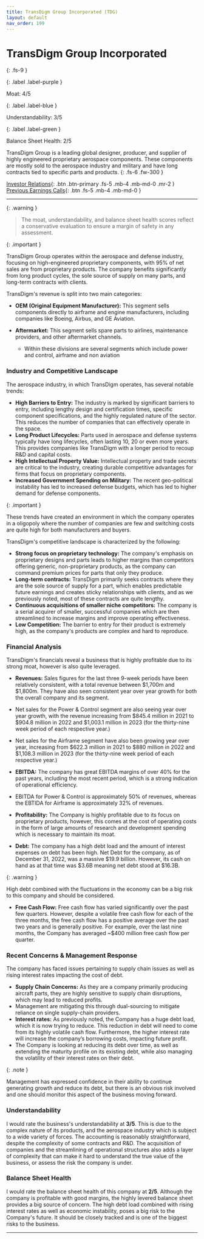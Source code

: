 ```yaml
---
title: TransDigm Group Incorporated (TDG)
layout: default
nav_order: 199
---
```


# TransDigm Group Incorporated
{: .fs-9 }

{: .label .label-purple }

Moat: 4/5

{: .label .label-blue }

Understandability: 3/5

{: .label .label-green }

Balance Sheet Health: 2/5

TransDigm Group is a leading global designer, producer, and supplier of highly engineered proprietary aerospace components. These components are mostly sold to the aerospace industry and military and have long contracts tied to specific parts and products.
{: .fs-6 .fw-300 }

[Investor Relations](https://www.google.com/search?q=TDG+investor+relations){: .btn .btn-primary .fs-5 .mb-4 .mb-md-0 .mr-2 }
[Previous Earnings Calls](https://discountingcashflows.com/company/TDG/transcripts/){: .btn .fs-5 .mb-4 .mb-md-0 }

---

{: .warning }
>The moat, understandability, and balance sheet health scores reflect a conservative evaluation to ensure a margin of safety in any assessment.



{: .important }

TransDigm Group operates within the aerospace and defense industry, focusing on high-engineered proprietary components, with 95% of net sales are from proprietary products. The company benefits significantly from long product cycles, the sole source of supply on many parts, and long-term contracts with clients.

TransDigm's revenue is split into two main categories:
* **OEM (Original Equipment Manufacturer):** This segment sells components directly to airframe and engine manufacturers, including companies like Boeing, Airbus, and GE Aviation.
* **Aftermarket:** This segment sells spare parts to airlines, maintenance providers, and other aftermarket channels.

  *   Within these divisions are several segments which include power and control, airframe and non aviation

### Industry and Competitive Landscape

The aerospace industry, in which TransDigm operates, has several notable trends:

*   **High Barriers to Entry:** The industry is marked by significant barriers to entry, including lengthy design and certification times, specific component specifications, and the highly regulated nature of the sector. This reduces the number of companies that can effectively operate in the space. 
*   **Long Product Lifecycles:** Parts used in aerospace and defense systems typically have long lifecycles, often lasting 10, 20 or even more years. This provides companies like TransDigm with a longer period to recoup R&D and capital costs.
*   **High Intellectual Property Value:** Intellectual property and trade secrets are critical to the industry, creating durable competitive advantages for firms that focus on proprietary components.
*   **Increased Government Spending on Military:** The recent geo-political instability has led to increased defense budgets, which has led to higher demand for defense components.

{: .important }

These trends have created an environment in which the company operates in a oligopoly where the number of companies are few and switching costs are quite high for both manufacturers and buyers.

TransDigm's competitive landscape is characterized by the following:
*   **Strong focus on proprietary technology:** The company's emphasis on proprietary designs and parts leads to higher margins than competitors offering generic, non-proprietary products, as the company can command premium prices for parts that only they produce.
*   **Long-term contracts:** TransDigm primarily seeks contracts where they are the sole source of supply for a part, which enables predictable future earnings and creates sticky relationships with clients, and as we previously noted, most of these contracts are quite lengthy.
*   **Continuous acquisitions of smaller niche competitors:** The company is a serial acquirer of smaller, successful companies which are then streamlined to increase margins and improve operating effectiveness.
*   **Low Competition:** The barrier to entry for their product is extremely high, as the company's products are complex and hard to reproduce.

### Financial Analysis

TransDigm's financials reveal a business that is highly profitable due to its strong moat, however is also quite leveraged. 

*   **Revenues:** Sales figures for the last three 9-week periods have been relatively consistent, with a total revenue between $1,700m and $1,800m. They have also seen consistent year over year growth for both the overall company and its segment.

  *   Net sales for the Power & Control segment are also seeing year over year growth, with the revenue increasing from $845.4 million in 2021 to $904.8 million in 2022 and $1,003.1 million in 2023 (for the thirty-nine week period of each respective year.)
  *   Net sales for the Airframe segment have also been growing year over year, increasing from $622.3 million in 2021 to $880 million in 2022 and $1,108.3 million in 2023 (for the thirty-nine week period of each respective year.)

*   **EBITDA:** The company has great EBITDA margins of over 40% for the past years, including the most recent period, which is a strong indication of operational efficiency. 

  *   EBITDA for Power & Control is approximately 50% of revenues, whereas the EBTIDA for Airframe is approximately 32% of revenues.
    
*   **Profitability:** The Company is highly profitable due to its focus on proprietary products, however, this comes at the cost of operating costs in the form of large amounts of research and development spending which is necessary to maintain its moat.

*   **Debt:** The company has a high debt load and the amount of interest expenses on debt has been high. Net Debt for the company, as of December 31, 2022, was a massive $19.9 billion. However, its cash on hand as at that time was $3.6B meaning net debt stood at $16.3B.

{: .warning }

High debt combined with the fluctuations in the economy can be a big risk to this company and should be considered.

*   **Free Cash Flow:** Free cash flow has varied significantly over the past few quarters. However, despite a volatile free cash flow for each of the three months, the free cash flow has a positive average over the past two years and is generally positive. For example, over the last nine months, the Company has averaged ~$400 million free cash flow per quarter.

### Recent Concerns & Management Response

The company has faced issues pertaining to supply chain issues as well as rising interest rates impacting the cost of debt. 

*   **Supply Chain Concerns:** As they are a company primarily producing aircraft parts, they are highly sensitive to supply chain disruptions, which may lead to reduced profits.
  *   Management are mitigating this through dual-sourcing to mitigate reliance on single supply-chain providers.
*   **Interest rates:** As previously noted, the Company has a huge debt load, which it is now trying to reduce. This reduction in debt will need to come from its highly volatile cash flow. Furthermore, the higher interest rate will increase the company’s borrowing costs, impacting future profit.
  *  The Company is looking at reducing its debt over time, as well as extending the maturity profile on its existing debt, while also managing the volatility of their interest rates on their debt.
   
{: .note }

Management has expressed confidence in their ability to continue generating growth and reduce its debt, but there is an obvious risk involved and one should monitor this aspect of the business moving forward. 

### Understandability

I would rate the business's understandability at **3/5**. This is due to the complex nature of its products, and the aerospace industry which is subject to a wide variety of forces. The accounting is reasonably straightforward, despite the complexity of some contracts and R&D. The acquisition of companies and the streamlining of operational structures also adds a layer of complexity that can make it hard to understand the true value of the business, or assess the risk the company is under.

### Balance Sheet Health

I would rate the balance sheet health of this company at **2/5**. Although the company is profitable with good margins, the highly levered balance sheet provides a big source of concern. The high debt load combined with rising interest rates as well as economic instability, poses a big risk to the Company's future. It should be closely tracked and is one of the biggest risks to the business.

---
